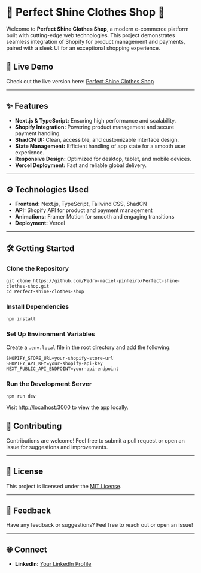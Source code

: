   <h1>🌟 Perfect Shine Clothes Shop 🌟</h1>
  <p>
    Welcome to <strong>Perfect Shine Clothes Shop</strong>, a modern e-commerce platform built with cutting-edge web technologies. This project demonstrates seamless integration of Shopify for product management and payments, paired with a sleek UI for an exceptional shopping experience.
  </p>

  <h2>🚀 Live Demo</h2>
  <p>
    Check out the live version here: 
    <a href="https://perfect-shine-clothes-shop.vercel.app/" target="_blank">
      Perfect Shine Clothes Shop
    </a>
  </p>

  <hr>

  <h2>✨ Features</h2>
  <ul>
    <li><strong>Next.js & TypeScript:</strong> Ensuring high performance and scalability.</li>
    <li><strong>Shopify Integration:</strong> Powering product management and secure payment handling.</li>
    <li><strong>ShadCN UI:</strong> Clean, accessible, and customizable interface design.</li>
    <li><strong>State Management:</strong> Efficient handling of app state for a smooth user experience.</li>
    <li><strong>Responsive Design:</strong> Optimized for desktop, tablet, and mobile devices.</li>
    <li><strong>Vercel Deployment:</strong> Fast and reliable global delivery.</li>
  </ul>

  <hr>

  <h2>⚙️ Technologies Used</h2>
  <ul>
    <li><strong>Frontend:</strong> Next.js, TypeScript, Tailwind CSS, ShadCN</li>
    <li><strong>API:</strong> Shopify API for product and payment management</li>
    <li><strong>Animations:</strong> Framer Motion for smooth and engaging transitions</li>
    <li><strong>Deployment:</strong> Vercel</li>
  </ul>

  <hr>

  <h2>🛠️ Getting Started</h2>
  <h3>Clone the Repository</h3>
  <pre><code>git clone https://github.com/Pedro-maciel-pinheiro/Perfect-shine-clothes-shop.git
cd Perfect-shine-clothes-shop
</code></pre>

  <h3>Install Dependencies</h3>
  <pre><code>npm install</code></pre>

  <h3>Set Up Environment Variables</h3>
  <p>Create a <code>.env.local</code> file in the root directory and add the following:</p>
  <pre><code>SHOPIFY_STORE_URL=your-shopify-store-url
SHOPIFY_API_KEY=your-shopify-api-key
NEXT_PUBLIC_API_ENDPOINT=your-api-endpoint
</code></pre>

  <h3>Run the Development Server</h3>
  <pre><code>npm run dev</code></pre>
  <p>Visit <a href="http://localhost:3000" target="_blank">http://localhost:3000</a> to view the app locally.</p>

  <h2>📜 Contributing</h2>
  <p>Contributions are welcome! Feel free to submit a pull request or open an issue for suggestions and improvements.</p>

  <hr>

  <h2>📝 License</h2>
  <p>This project is licensed under the <a href="LICENSE">MIT License</a>.</p>

  <hr>

  <h2>💬 Feedback</h2>
  <p>Have any feedback or suggestions? Feel free to reach out or open an issue!</p>

  <hr>

  <h2>🌐 Connect</h2>
  <ul>
    <li><strong>LinkedIn:</strong> <a href="https://www.linkedin.com/in/pedro-maciel-pinheiro/" target="_blank">Your LinkedIn Profile</a></li>
  </ul>
